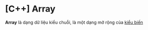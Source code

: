 # \[C++\] Array

__Array__ là dạng dữ liệu kiểu chuỗi, là một dạng mở rộng của [kiểu biến](cpp-primitive-datatypes.md) 